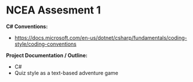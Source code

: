 # NCEA Assesment 1

**C# Conventions:**
- https://docs.microsoft.com/en-us/dotnet/csharp/fundamentals/coding-style/coding-conventions

**Project Documentation / Outline:**
- C#
- Quiz style as a text-based adventure game
